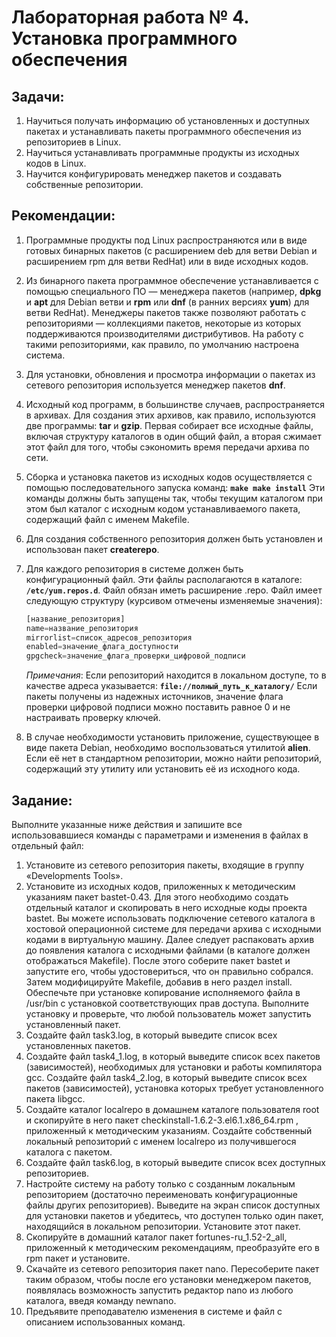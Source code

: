 # Лабораторная работа № 4. Установка программного обеспечения

## Задачи:
1. Научиться получать информацию об установленных и доступных пакетах и устанавливать пакеты программного обеспечения из репозиториев в Linux.
2. Научиться устанавливать программные продукты из исходных кодов в Linux.
3. Научится конфигурировать менеджер пакетов и создавать собственные репозитории.

## Рекомендации:
1. Программные продукты под Linux распространяются или в виде готовых бинарных пакетов (с расширением deb для ветви Debian и расширением rpm для ветви RedHat) или в виде исходных кодов.
2. Из бинарного пакета программное обеспечение устанавливается с помощью специального ПО — менеджера пакетов (например, **dpkg** и **apt** для Debian ветви и **rpm** или **dnf** (в ранних версиях **yum**) для ветви RedHat). Менеджеры пакетов также позволяют работать с репозиториями — коллекциями пакетов, некоторые из которых поддерживаются производителями дистрибутивов. На работу с такими репозиториями, как правило, по умолчанию настроена система.
3. Для установки, обновления и просмотра информации о пакетах из сетевого репозитория используется менеджер пакетов **dnf**.
4. Исходный код программ, в большинстве случаев, распространяется в архивах. Для создания этих архивов, как правило, используются две программы: **tar** и **gzip**. Первая собирает все исходные файлы, включая структуру каталогов в один общий файл, а вторая сжимает этот файл для того, чтобы сэкономить время передачи архива по сети.
5. Сборка и установка пакетов из исходных кодов осуществляется с помощью последовательного запуска команд: **``make make install``** Эти команды должны быть запущены так, чтобы текущим каталогом при этом был каталог с исходным кодом устанавливаемого пакета, содержащий файл с именем Makefile.
6. Для создания собственного репозитория должен быть установлен и использован пакет **createrepo**.
7. Для каждого репозитория в системе должен быть конфигурационный файл. Эти файлы располагаются в каталоге: **```/etc/yum.repos.d```**. Файл обязан иметь расширение .repo. Файл имеет следующую структуру (курсивом отмечены изменяемые значения): 
    ```javascript
    [название_репозитория] 
    name=название_репозитория 
    mirrorlist=список_адресов_репозитория 
    enabled=значение_флага_доступности 
    gpgcheck=значение_флага_проверки_цифровой_подписи
    ```
    *Примечания*: Если репозиторий находится в локальном доступе, то в качестве адреса указывается: **``file://полный_путь_к_каталогу/``** Если пакеты получены из  надежных источников, значение флага проверки цифровой подписи можно поставить равное 0 и не настраивать проверку ключей.
  
8. В случае необходимости установить приложение, существующее в виде пакета Debian, необходимо воспользоваться утилитой **alien**. Если её нет в стандартном репозитории, можно найти репозиторий, содержащий эту утилиту или установить её из исходного кода.

## Задание:
Выполните указанные ниже действия и запишите все использовавшиеся команды с параметрами и изменения в файлах в отдельный файл:
1. Установите из сетевого репозитория пакеты, входящие в группу «Developments Tools».
2. Установите из исходных кодов, приложенных к методическим указаниям пакет bastet-0.43. Для этого необходимо создать отдельный каталог и скопировать в него исходные коды проекта bastet. Вы можете использовать подключение сетевого каталога в хостовой операционной системе для передачи архива с исходными кодами в виртуальную машину. Далее следует распаковать архив до появления каталога с исходными файлами (в каталоге должен отображаться Makefile). После этого соберите пакет bastet и запустите его, чтобы удостовериться, что он правильно собрался. Затем модифицируйте Makefile, добавив в него раздел install. Обеспечьте при установке копирование исполняемого файла в
/usr/bin с установкой соответствующих прав доступа. Выполните установку и проверьте, что любой пользователь может запустить установленный пакет.
3. Создайте файл task3.log, в который выведите список всех установленных пакетов.
4. Создайте файл task4_1.log, в который выведите список всех пакетов (зависимостей), необходимых для установки и работы компилятора gcc. Создайте файл task4_2.log, в который выведите список всех пакетов (зависимостей), установка которых требует установленного пакета libgcc.
5. Создайте каталог localrepo в домашнем каталоге пользователя root и скопируйте в него пакет checkinstall-1.6.2-3.el6.1.x86_64.rpm , приложенный к методическим указаниям. Создайте собственный локальный репозиторий с именем localrepo из получившегося каталога с пакетом.
6. Создайте файл task6.log, в который выведите список всех доступных репозиториев.
7. Настройте систему на работу только с созданным локальным репозиторием (достаточно переименовать конфигурационные файлы других репозиториев). Выведите на экран список доступных для установки пакетов и убедитесь, что доступен только один пакет, находящийся в локальном репозитории. Установите этот пакет.
8. Скопируйте в домашний каталог пакет fortunes-ru_1.52-2_all, приложенный к методическим рекомендациям, преобразуйте его в rpm пакет и установите.
9. Скачайте из сетевого репозитория пакет nano. Пересоберите пакет таким образом, чтобы после его установки менеджером пакетов, появлялась возможность запустить редактор nano из любого каталога, введя команду newnano.
10. Предъявите преподавателю изменения в системе и файл с описанием использованных команд.
